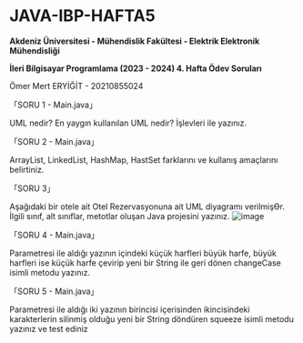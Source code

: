 # JAVA-IBP-HAFTA5

**Akdeniz Üniversitesi - Mühendislik Fakültesi - Elektrik Elektronik Mühendisliği**

**İleri Bilgisayar Programlama (2023 - 2024) 4. Hafta Ödev Soruları**

Ömer Mert ERYİĞİT - 20210855024

「SORU 1 - Main.java」

UML nedir? En yaygın kullanılan UML nedir? İşlevleri ile yazınız.

「SORU 2 - Main.java」

ArrayList, LinkedList, HashMap, HastSet farklarını ve kullanış amaçlarını belirtiniz.

「SORU 3」

Aşağıdaki bir otele ait Otel Rezervasyonuna ait UML diyagramı verilmişƟr. İlgili sınıf, alt sınıflar, metotlar oluşan Java projesini yazınız. 
![image](https://github.com/oomerty/JAVA-IBP-HAFTA5/assets/59279876/59598ef2-3b5d-4cd5-9515-90e214c87a5f)

「SORU 4 - Main.java」

Parametresi ile aldığı yazının içindeki küçük harfleri büyük harfe, büyük harfleri ise küçük harfe çevirip yeni bir String ile geri dönen changeCase isimli metodu yazınız.

「SORU 5 - Main.java」

Parametresi ile aldığı iki yazının birincisi içerisinden ikincisindeki karakterlerin silinmiş olduğu yeni bir String döndüren squeeze isimli metodu yazınız ve test ediniz

